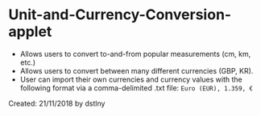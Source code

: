 # Unit-and-Currency-Conversion-applet
- Allows users to convert to-and-from popular measurements (cm, km, etc.)
- Allows users to convert between many different currencies (GBP, KR).
- User can import their own currencies and currency values with the following format via a comma-delimited .txt file:
`Euro (EUR), 1.359, €`

Created: 21/11/2018 by dstlny
